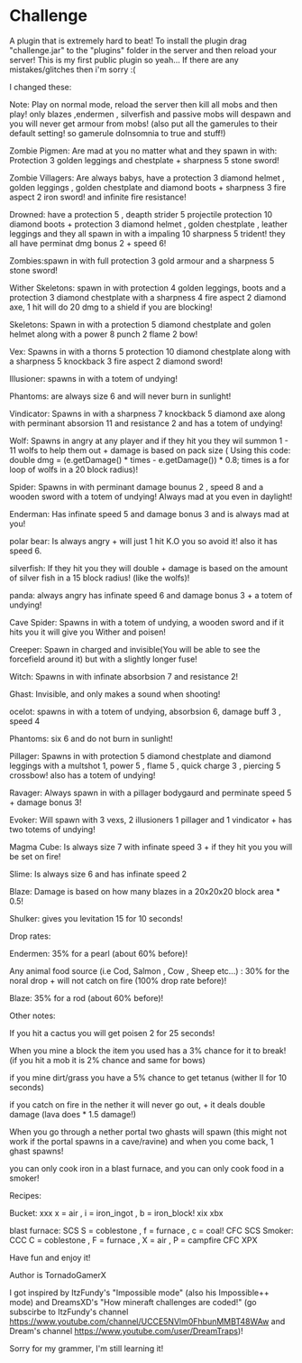 # Challenge
A plugin that is extremely hard to beat!
To install the plugin drag "challenge.jar" to the "plugins" folder in the server and then reload your server!
This is my first public plugin so yeah... If there are any mistakes/glitches then i'm sorry :(

I changed these:

Note: Play on normal mode, reload the server then kill all mobs and then play! only blazes ,endermen , silverfish and passive mobs will despawn and you will never get armour from mobs!
(also put all the gamerules to their default setting! so gamerule doInsomnia to true and stuff!)

Zombie Pigmen: Are mad at you no matter what and they spawn in with: Protection 3 golden leggings and chestplate + sharpness 5 stone sword!

Zombie Villagers: Are always babys, have a protection 3 diamond helmet , golden leggings , golden chestplate and diamond boots + sharpness 3 fire aspect 2 iron sword! and infinite fire resistance!

Drowned: have a protection 5 , deapth strider 5 projectile protection 10 diamond boots + protection 3 diamond helmet , golden chestplate
 , leather leggings and they all spawn in with a impaling 10 sharpness 5 trident! they all have perminat dmg bonus 2 + speed 6!

Zombies:spawn in with full protection 3 gold armour and a sharpness 5 stone sword!

Wither Skeletons: spawn in with protection 4 golden leggings, boots and a protection 3 diamond chestplate with a sharpness 4 fire aspect 2 diamond axe, 1 hit will do 20 dmg to a shield if you are blocking!

Skeletons: Spawn in with a protection 5 diamond chestplate and golen helmet along with a power 8 punch 2 flame 2 bow!

Vex: Spawns in with a thorns 5 protection 10 diamond chestplate along with a sharpness 5 knockback 3 fire aspect 2 diamond sword!

Illusioner: spawns in with a totem of undying!

Phantoms: are always size 6 and will never burn in sunlight!

Vindicator: Spawns in with a sharpness 7 knockback 5 diamond axe along with perminant absorsion 11 and resistance 2 and has a totem of undying!

Wolf: Spawns in angry at any player and if they hit you they wil summon 1 - 11 wolfs to help them out + damage is based on pack size ( Using this code: double dmg = (e.getDamage() * times - e.getDamage()) * 0.8; times is a for loop of wolfs in a 20 block radius)!

Spider: Spawns in with perminant damage bounus 2 , speed 8 and a wooden sword with a totem of undying! Always mad at you even in daylight!

Enderman: Has infinate speed 5 and damage bonus 3 and is always mad at you!

polar bear: Is always angry + will just 1 hit K.O you so avoid it! also it has speed 6.

silverfish: If they hit you they will double + damage is based on the amount of silver fish in a 15 block radius! (like the wolfs)!

panda: always angry has infinate speed 6 and damage bonus 3 + a totem of undying!

Cave Spider: Spawns in with a totem of undying, a wooden sword and if it hits you it will give you Wither and poisen!

Creeper: Spawn in charged and invisible(You will be able to see the forcefield around it) but with a slightly longer fuse!

Witch: Spawns in with infinate absorbsion 7 and resistance 2!

Ghast: Invisible, and only makes a sound when shooting!

ocelot: spawns in with a totem of undying, absorbsion 6, damage buff 3 , speed 4

Phantoms: six 6 and do not burn in sunlight!

Pillager: Spawns in with protection 5 diamond chestplate and diamond leggings with a multshot 1, power 5 , flame 5 , quick charge 3 , piercing 5 crossbow! also has a totem of undying!

Ravager: Always spawn in with a pillager bodygaurd and perminate speed 5 + damage bonus 3!

Evoker: Will spawn with 3 vexs, 2 illusioners 1 pillager and 1 vindicator + has two totems of undying!

Magma Cube: Is always size 7 with infinate speed 3 + if they hit you you will be set on fire!

Slime: Is always size 6 and has infinate speed 2

Blaze: Damage is based on how many blazes in a 20x20x20 block area * 0.5! 

Shulker: gives you levitation 15 for 10 seconds!

Drop rates:

Endermen: 35% for a pearl (about 60% before)!

Any animal food source (i.e Cod, Salmon , Cow , Sheep etc...) : 30% for the noral drop + will not catch on fire (100% drop rate before)!

Blaze: 35% for a rod (about 60% before)!

Other notes:

If you hit a cactus you will get poisen 2 for 25 seconds!

When you mine a block the item you used has a 3% chance for it to break! (if you hit a mob it is 2% chance and same for bows)

if you mine dirt/grass you have a 5% chance to get tetanus (wither II for 10 seconds)

if you catch on fire in the nether it will never go out, + it deals double damage (lava does * 1.5 damage!)

When you go through a nether portal two ghasts will spawn (this might not work if the portal spawns in a cave/ravine)
and when you come back, 1 ghast spawns!

you can only cook iron in a blast furnace, and you can only cook food in a smoker!

Recipes:

Bucket:   xxx  x = air , i = iron_ingot , b = iron_block!
          xix 
	  xbx

blast furnace:
                 SCS S = coblestone , f = furnace , c = coal!
   		 CFC
                 SCS
Smoker:  
	  CCC  C = coblestone , F = furnace , X = air , P = campfire
	  CFC
          XPX  


Have fun and enjoy it!

Author is TornadoGamerX

I got inspired by ItzFundy's "Impossible mode" (also his Impossible++ mode) and DreamsXD's "How mineraft challenges are coded!"
(go subscirbe to ItzFundy's channel https://www.youtube.com/channel/UCCE5NVlm0FhbunMMBT48WAw and Dream's channel https://www.youtube.com/user/DreamTraps)!

Sorry for my grammer, I'm still learning it!
